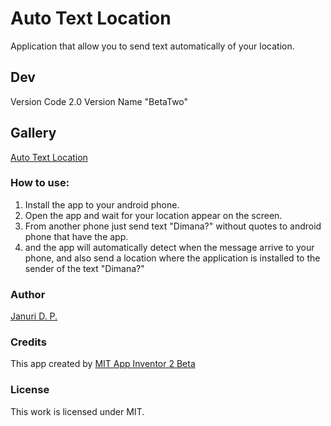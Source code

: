 # Auto Text Location
Application that allow you to send text automatically of your location.

## Dev
Version Code 2.0
Version Name "BetaTwo"

## Gallery
[Auto Text Location](http://ai2.appinventor.mit.edu/?galleryId=4693009777557504)

### How to use: 
1. Install the app to your android phone.
2. Open the app and wait for your location appear on the screen.
3. From another phone just send text "Dimana?" without quotes to android phone that have the app.
4. and the app will automatically detect when the message arrive to your phone, and also send a location where the application is installed to the sender of the text "Dimana?"
 
### Author
[Januri D. P.](https://github.com/januri)

### Credits
This app created by [MIT App Inventor 2 Beta](http://ai2.appinventor.mit.edu)

### License
This work is licensed under MIT.
